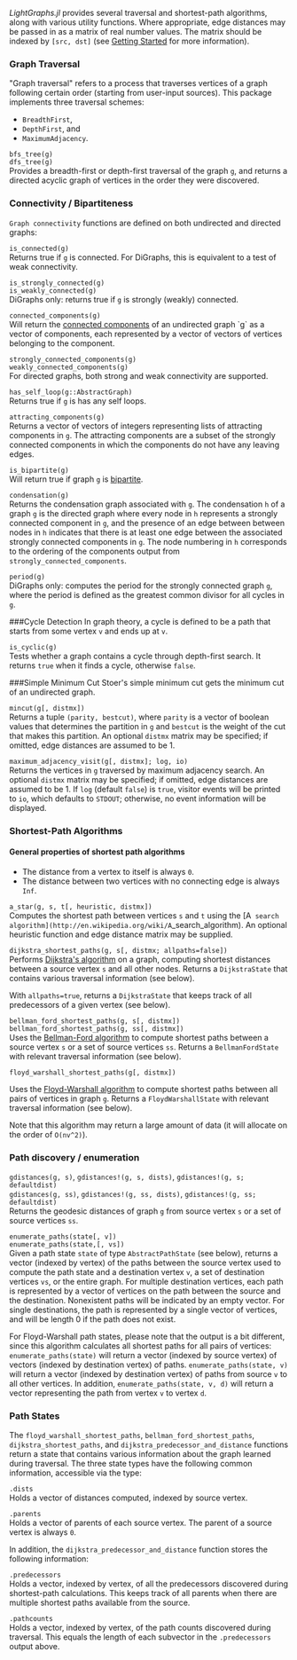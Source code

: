 *LightGraphs.jl* provides several traversal and shortest-path algorithms, along with
various utility functions. Where appropriate, edge distances may be passed in as a
matrix of real number values. The matrix should be indexed by `[src, dst]` (see [Getting Started](gettingstarted.html) for more information).

### Graph Traversal
"Graph traversal" refers to a process that traverses vertices of a graph following certain order (starting from user-input sources). This package implements three traversal schemes:
* `BreadthFirst`,
* `DepthFirst`, and
* `MaximumAdjacency`.

`bfs_tree(g)`  
`dfs_tree(g)`  
Provides a breadth-first or depth-first traversal of the graph `g`, and returns
a directed acyclic graph of vertices in the order they were discovered.


### Connectivity / Bipartiteness
`Graph connectivity` functions are defined on both undirected and directed graphs:

`is_connected(g)`  
Returns true if `g` is connected. For DiGraphs, this is equivalent to a test
of weak connectivity.

`is_strongly_connected(g)`  
`is_weakly_connected(g)`  
DiGraphs only: returns true if `g` is strongly (weakly) connected.

`connected_components(g)`  
Will return the [connected components](https://en.wikipedia.org/wiki/Connectivity_(graph_theory))
of an undirected graph `g` as a vector of components, each represented by a vector
of vectors of vertices belonging to the component.

`strongly_connected_components(g)`  
`weakly_connected_components(g)`  
For directed graphs, both strong and weak connectivity are supported.


`has_self_loop(g::AbstractGraph)`  
Returns true if `g` is has any self loops.

`attracting_components(g)`  
Returns a vector of vectors of integers representing lists of
attracting components in `g`. The attracting components are a subset of
the strongly connected components in which the components do not have any
leaving edges.

`is_bipartite(g)`  
Will return true if graph `g` is [bipartite](https://en.wikipedia.org/wiki/Bipartite_graph).

`condensation(g)`  
Returns the condensation graph associated with `g`. The condensation `h` of
a graph `g` is the directed graph where every node in `h` represents a
strongly connected component in `g`, and the presence of an edge between
between nodes in `h` indicates that there is at least one edge between the
associated strongly connected components in `g`. The node numbering in `h`
corresponds to the ordering of the components output from
``strongly_connected_components``.


`period(g)`  
DiGraphs only: computes the period for the strongly connected graph `g`, where the
period is defined as the greatest common divisor for all cycles in `g`.


###Cycle Detection
In graph theory, a cycle is defined to be a path that starts from some vertex
`v` and ends up at `v`.

`is_cyclic(g)`  
Tests whether a graph contains a cycle through depth-first search. It returns ``true`` when it finds a cycle, otherwise ``false``.

###Simple Minimum Cut
Stoer's simple minimum cut gets the minimum cut of an undirected graph.

`mincut(g[, distmx])`  
Returns a tuple  `(parity, bestcut)`, where `parity` is a vector of boolean values that determines the partition in `g` and `bestcut` is the weight of the cut that makes this partition. An optional `distmx` matrix may be specified; if omitted, edge distances are assumed to be 1.

`maximum_adjacency_visit(g[, distmx]; log, io)`  
Returns the vertices in `g` traversed by maximum adjacency search. An optional
`distmx` matrix may be specified; if omitted, edge distances are assumed to
be 1. If `log` (default `false`) is `true`, visitor events will be printed to
`io`, which defaults to `STDOUT`; otherwise, no event information will be
displayed.


### Shortest-Path Algorithms
#### General properties of shortest path algorithms
*  The distance from a vertex to itself is always `0`.
* The distance between two vertices with no connecting edge is always `Inf`.


`a_star(g, s, t[, heuristic, distmx])`  
Computes the shortest path between vertices `s` and `t` using the [A` search algorithm](http://en.wikipedia.org/wiki/A`_search_algorithm). An optional heuristic function and edge distance matrix may be supplied.

`dijkstra_shortest_paths(g, s[, distmx; allpaths=false])`  
Performs [Dijkstra's algorithm](http://en.wikipedia.org/wiki/Dijkstra%27s_algorithm) on a graph, computing shortest distances between a source vertex `s` and all other nodes. Returns a `DijkstraState` that contains various traversal information (see below).

With `allpaths=true`, returns a `DijkstraState` that keeps track of all predecessors of a given vertex (see below).

`bellman_ford_shortest_paths(g, s[, distmx])`  
`bellman_ford_shortest_paths(g, ss[, distmx])`  
Uses the [Bellman-Ford algorithm](http://en.wikipedia.org/wiki/Bellman–Ford_algorithm)
to compute shortest paths between a source vertex `s` or a set of source
vertices `ss`. Returns a `BellmanFordState` with relevant traversal information
(see below).

`floyd_warshall_shortest_paths(g[, distmx])`  

Uses the [Floyd-Warshall algorithm](http://en.wikipedia.org/wiki/Floyd–Warshall_algorithm)
to compute shortest paths between all pairs of vertices in graph `g`. Returns a
`FloydWarshallState` with relevant traversal information (see below).

Note that this algorithm may return a large amount of data (it will allocate
on the order of `O(nv^2)`).


### Path discovery / enumeration

`gdistances(g, s)`, `gdistances!(g, s, dists)`, `gdistances!(g, s; defaultdist)`  
`gdistances(g, ss)`, `gdistances!(g, ss, dists)`, `gdistances!(g, ss; defaultdist)`  
Returns the geodesic distances of graph `g` from source vertex `s` or a set of
source vertices `ss`.

`enumerate_paths(state[, v])`  
`enumerate_paths(state,[, vs])`  
Given a path state `state` of type `AbstractPathState` (see below), returns a vector (indexed by vertex) of the paths between the source vertex used to compute the path state and a destination vertex `v`, a set of destination vertices `vs`, or the entire graph. For multiple destination vertices, each path is represented by a vector of vertices on the path between the source and the destination. Nonexistent paths will be indicated by an empty vector. For single destinations, the path is represented by a single vector of vertices, and will be length 0 if the path does not exist.

For Floyd-Warshall path states, please note that the output is a bit different, since this
algorithm calculates all shortest paths for all pairs of vertices: `enumerate_paths(state)` will
return a vector (indexed by source vertex) of vectors (indexed by destination vertex) of paths. `enumerate_paths(state, v)` will return a vector (indexed by destination vertex) of paths from source `v` to all other vertices. In addition, `enumerate_paths(state, v, d)` will return a vector representing the path from vertex `v` to vertex `d`.

### Path States
The `floyd_warshall_shortest_paths`, `bellman_ford_shortest_paths`, `dijkstra_shortest_paths`, and `dijkstra_predecessor_and_distance` functions return a state that contains various information about the graph learned during traversal. The three state types have the following common information, accessible via the type:

`.dists`  
Holds a vector of distances computed, indexed by source vertex.

`.parents`  
Holds a vector of parents of each source vertex. The parent of a source vertex is always `0`.

In addition, the `dijkstra_predecessor_and_distance` function stores the following information:

`.predecessors`  
Holds a vector, indexed by vertex, of all the predecessors discovered during shortest-path calculations. This keeps track of all parents when there are multiple shortest paths available from the source.

`.pathcounts`  
Holds a vector, indexed by vertex, of the path counts discovered during traversal. This equals the length of each subvector in the `.predecessors` output above.
